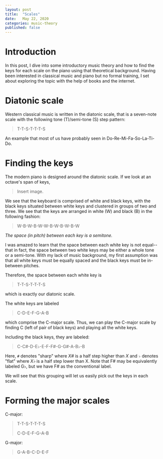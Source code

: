 ```yaml
---
layout: post
title:  "Scales"
date:   May 22, 2020
categories: music-theory
published: false
---
```


# Introduction

In this post, I dive into some introductory music theory and how to find the
keys for each scale on the piano using that theoretical background.  Having been
interested in classical music and piano but no formal training, I set about
exploring the topic with the help of books and the internet.

# Diatonic scale

Western classical music is written in the diatonic scale, that is a seven-note
scale with the following tone (T)/semi-tone (S) step pattern:

> T-T-S-T-T-T-S

An example that most of us have probably seen in Do-Re-Mi-Fa-So-La-Ti-Do.

# Finding the keys

The modern piano is designed around the diatonic scale.  If we look at an
octave's span of keys,

> Insert image.

We see that the keyboard is comprised of white and black keys, with the black
keys situated between white keys and clustered in groups of two and three.  We
see that the keys are arranged in white (W) and black (B) in the following
fashion:

> W-B-W-B-W-W-B-W-B-W-B-W


_The space (in pitch) between each key is a semitone._

I was amazed to learn that the space between each white key is not equal--that
in fact, the space between two white keys may be either a whole tone or a
semi-tone.  With my lack of music background, my first assumption was that all
white keys must be equally spaced and the black keys must be in-between pitches.

Therefore, the space between each white key is

> T-T-S-T-T-T-S

which is exactly our diatonic scale.

The white keys are labeled

> C-D-E-F-G-A-B

which comprise the C-major scale.  Thus, we can play the C-major scale by
finding C (left of pair of black keys) and playing all the white keys.

Including the black keys, they are labeled:

> C-C#-D-E♭-E-F-F#-G-G#-A-B♭-B

Here, `#` denotes "sharp" where _X#_ is a half step higher than _X_ and `♭`
denotes "flat" where _X♭_ is a half step lower than X.  Note that F# may be
equivalently labeled G♭, but we have F# as the conventional label.

We will see that this grouping will let us easily pick out the keys in each
scale.

# Forming the major scales

C-major:

> T-T-S-T-T-T-S
>
> C-D-E-F-G-A-B

G-major:
> G-A-B-C-D-E-F
